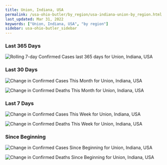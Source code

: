 ```yaml
---
title: Union, Indiana, USA
permalink: /usa-ohio-butler/by_region/usa-indiana-union-by_region.html
last_updated: Mar 31, 2022
keywords: ["Union, Indiana, USA", "by region"]
sidebar: usa-ohio-butler_sidebar
---
```


<h3>Last 365 Days</h3>

![Rolling 7-day Confirmed Cases last 365 days for Union, Indiana, USA](/covid_tracker/images/graphs/usa-indiana-union-weekly_totals_graph.png)

<h3>Last 30 Days</h3>

![Change in Confirmed Cases This Month for Union, Indiana, USA](/covid_tracker/images/graphs/usa-indiana-union-delta_confirmed-30_days_graph.png)

![Change in Confirmed Deaths This Month for Union, Indiana, USA](/covid_tracker/images/graphs/usa-indiana-union-delta_deaths-30_days_graph.png)

<h3>Last 7 Days</h3>

![Change in Confirmed Cases This Week for Union, Indiana, USA](/covid_tracker/images/graphs/usa-indiana-union-delta_confirmed-7_days_graph.png)

![Change in Confirmed Deaths This Week for Union, Indiana, USA](/covid_tracker/images/graphs/usa-indiana-union-delta_deaths-7_days_graph.png)

<h3>Since Beginning</h3>

![Change in Confirmed Cases Since Beginning for Union, Indiana, USA](/covid_tracker/images/graphs/usa-indiana-union-delta_confirmed-since_beginning_graph.png)

![Change in Confirmed Deaths Since Beginning for Union, Indiana, USA](/covid_tracker/images/graphs/usa-indiana-union-delta_deaths-since_beginning_graph.png)
